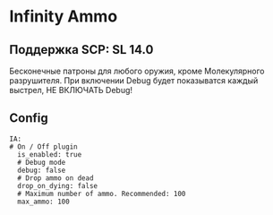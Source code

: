 # Infinity Ammo
## Поддержка SCP: SL 14.0
Бесконечные патроны для любого оружия, кроме Молекулярного разрушителя.
При включении Debug будет показыватся каждый выстрел, НЕ ВКЛЮЧАТЬ Debug!
## Config
```
IA:
# On / Off plugin
  is_enabled: true
  # Debug mode
  debug: false
  # Drop ammo on dead
  drop_on_dying: false
  # Maximum number of ammo. Recommended: 100
  max_ammo: 100
``` 
